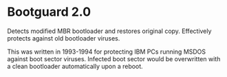 # Bootguard 2.0

Detects modified MBR bootloader and restores original copy.
Effectively protects against old bootloader viruses.

This was written in 1993-1994 for protecting IBM PCs running MSDOS against boot sector viruses.
Infected boot sector would be overwritten with a clean bootloader automatically upon a reboot.
